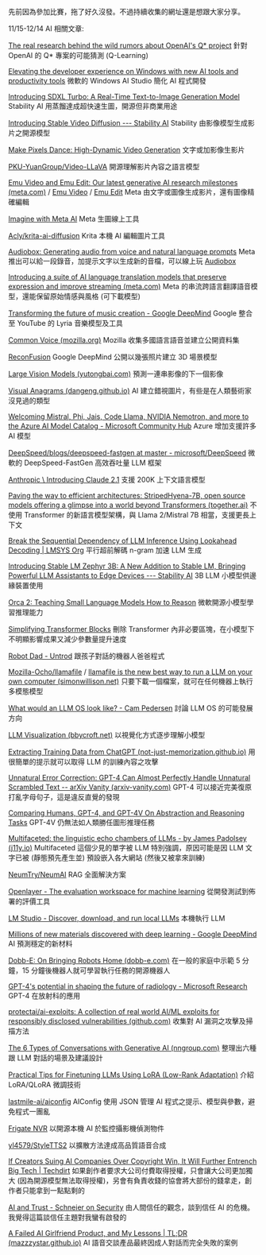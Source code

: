 先前因為參加比賽，拖了好久沒發。不過持續收集的網址還是想跟大家分享。

11/15-12/14 AI 相關文章:

[The real research behind the wild rumors about OpenAI's Q\* project](https://arstechnica.com/ai/2023/12/the-real-research-behind-the-wild-rumors-about-openais-q-project/) 針對 OpenAI 的 Q* 專案的可能猜測 (Q-Learning)


[Elevating the developer experience on Windows with new AI tools and productivity tools](https://blogs.windows.com/windowsdeveloper/2023/11/15/elevating-the-developer-experience-on-windows-with-new-ai-tools-and-productivity-tools/) 微軟的 Windows AI Studio 簡化 AI 程式開發

[Introducing SDXL Turbo: A Real-Time Text-to-Image Generation Model](https://stability.ai/news/stability-ai-sdxl-turbo) Stability AI 用蒸餾達成超快速生圖，開源但非商業用途

[Introducing Stable Video Diffusion --- Stability AI](https://stability.ai/news/stable-video-diffusion-open-ai-video-model) Stability 由影像模型生成影片之開源模型

[Make Pixels Dance: High-Dynamic Video Generation](https://makepixelsdance.github.io/) 文字或加影像生影片

[PKU-YuanGroup/Video-LLaVA](https://github.com/PKU-YuanGroup/Video-LLaVA) 開源理解影片內容之語言模型

[Emu Video and Emu Edit: Our latest generative AI research milestones (meta.com)](https://ai.meta.com/blog/emu-text-to-video-generation-image-editing-research/) / [Emu Video](https://emu-video.metademolab.com/) / [Emu Edit](https://emu-edit.metademolab.com/) Meta 由文字或圖像生成影片，還有圖像精確編輯

[Imagine with Meta AI](https://imagine.meta.com/) Meta 生圖線上工具

[Acly/krita-ai-diffusion](https://github.com/Acly/krita-ai-diffusion) Krita 本機 AI 編輯圖片工具

[Audiobox: Generating audio from voice and natural language prompts](https://ai.meta.com/blog/audiobox-generating-audio-voice-natural-language-prompts/) Meta 推出可以給一段錄音，加提示文字以生成新的音檔，可以線上玩 [Audiobox](https://audiobox.metademolab.com/)

[Introducing a suite of AI language translation models that preserve expression and improve streaming (meta.com)](https://ai.meta.com/blog/seamless-communication/) Meta 的串流跨語言翻譯語音模型，還能保留原始情感與風格 (可下載模型)

[Transforming the future of music creation - Google DeepMind](https://deepmind.google/discover/blog/transforming-the-future-of-music-creation/) Google 整合至 YouTube 的 Lyria 音樂模型及工具

[Common Voice (mozilla.org)](https://commonvoice.mozilla.org/en) Mozilla 收集多國語言語音並建立公開資料集

[ReconFusion](https://reconfusion.github.io/) Google DeepMind 公開以幾張照片建立 3D 場景模型

[Large Vision Models (yutongbai.com)](https://yutongbai.com/lvm.html) 預測一連串影像的下一個影像

[Visual Anagrams (dangeng.github.io)](https://dangeng.github.io/visual_anagrams/) AI 建立錯視圖片，有些是在人類藝術家沒見過的類型

[Welcoming Mistral, Phi, Jais, Code Llama, NVIDIA Nemotron, and more to the Azure AI Model Catalog - Microsoft Community Hub](https://techcommunity.microsoft.com/t5/ai-machine-learning-blog/welcoming-mistral-phi-jais-code-llama-nvidia-nemotron-and-more/ba-p/3982699) Azure 增加支援許多 AI 模型

[DeepSpeed/blogs/deepspeed-fastgen at master - microsoft/DeepSpeed](https://github.com/microsoft/DeepSpeed/tree/master/blogs/deepspeed-fastgen) 微軟的 DeepSpeed-FastGen 高效吞吐量 LLM 框架

[Anthropic \\ Introducing Claude 2.1](https://www.anthropic.com/index/claude-2-1) 支援 200K 上下文語言模型

[Paving the way to efficient architectures: StripedHyena-7B, open source models offering a glimpse into a world beyond Transformers (together.ai)](https://www.together.ai/blog/stripedhyena-7b) 不使用 Transformer 的新語言模型架構，與 Llama 2/Mistral 7B 相當，支援更長上下文

[Break the Sequential Dependency of LLM Inference Using Lookahead Decoding | LMSYS Org](https://lmsys.org/blog/2023-11-21-lookahead-decoding/) 平行超前解碼 n-gram 加速 LLM 生成

[Introducing Stable LM Zephyr 3B: A New Addition to Stable LM, Bringing Powerful LLM Assistants to Edge Devices --- Stability AI](https://stability.ai/news/stablelm-zephyr-3b-stability-llm) 3B LLM 小模型供邊緣裝置使用

[Orca 2: Teaching Small Language Models How to Reason](https://www.arxiv-vanity.com/papers/2311.11045/) 微軟開源小模型學習推理能力

[Simplifying Transformer Blocks](https://www.arxiv-vanity.com/papers/2311.01906/) 刪除 Transformer 內非必要區塊，在小模型下不明顯影響成果又減少參數量提升速度

[Robot Dad - Untrod](https://blog.untrod.com/2023/11/robot-dad.html) 跟孩子對話的機器人爸爸程式

[Mozilla-Ocho/llamafile](https://github.com/Mozilla-Ocho/llamafile) / [llamafile is the new best way to run a LLM on your own computer (simonwillison.net)](https://simonwillison.net/2023/Nov/29/llamafile/) 只要下載一個檔案，就可在任何機器上執行多模態模型

[What would an LLM OS look like? - Cam Pedersen](https://campedersen.com/llm-os/) 討論 LLM OS 的可能發展方向


[LLM Visualization (bbycroft.net)](https://bbycroft.net/llm) 以視覺化方式逐步理解小模型

[Extracting Training Data from ChatGPT (not-just-memorization.github.io)](https://not-just-memorization.github.io/extracting-training-data-from-chatgpt.html) 用很簡單的提示就可以取得 LLM 的訓練內容之攻擊

[Unnatural Error Correction: GPT-4 Can Almost Perfectly Handle Unnatural Scrambled Text -- arXiv Vanity (arxiv-vanity.com)](https://www.arxiv-vanity.com/papers/2311.18805/) GPT-4 可以接近完美復原打亂字母句子，這是違反直覺的發現

[Comparing Humans, GPT-4, and GPT-4V On Abstraction and Reasoning Tasks](https://www.arxiv-vanity.com/papers/2311.09247/) GPT-4V 仍無法如人類勝任圖形推理任務

[Multifaceted: the linguistic echo chambers of LLMs - by James Padolsey (j11y.io)](https://blog.j11y.io/2023-11-22_multifaceted/) Multifaceted 這個少見的單字被 LLM 特別強調，原因可能是因 LLM 文字已被 (靜態預先產生並) 預設嵌入各大網站 (然後又被拿來訓練)

[NeumTry/NeumAI](https://github.com/NeumTry/NeumAI) RAG 全面解決方案

[Openlayer - The evaluation workspace for machine learning](https://www.openlayer.com/) 從開發測試到佈署的評價工具

[LM Studio - Discover, download, and run local LLMs](https://lmstudio.ai/) 本機執行 LLM

[Millions of new materials discovered with deep learning - Google DeepMind](https://deepmind.google/discover/blog/millions-of-new-materials-discovered-with-deep-learning/) AI 預測穩定的新材料

[Dobb-E: On Bringing Robots Home (dobb-e.com)](https://dobb-e.com/) 在一般的家庭中示範 5 分鐘，15 分鐘後機器人就可學習執行任務的開源機器人

[GPT-4's potential in shaping the future of radiology - Microsoft Research](https://www.microsoft.com/en-us/research/blog/gpt-4s-potential-in-shaping-the-future-of-radiology/) GPT-4 在放射科的應用

[protectai/ai-exploits: A collection of real world AI/ML exploits for responsibly disclosed vulnerabilities (github.com)](https://github.com/protectai/ai-exploits) 收集對 AI 漏洞之攻擊及掃描方法


[The 6 Types of Conversations with Generative AI (nngroup.com)](https://www.nngroup.com/articles/AI-conversation-types/) 整理出六種跟 LLM 對話的場景及建議設計

[Practical Tips for Finetuning LLMs Using LoRA (Low-Rank Adaptation)](https://magazine.sebastianraschka.com/p/practical-tips-for-finetuning-llms) 介紹 LoRA/QLoRA 微調技術

[lastmile-ai/aiconfig](https://github.com/lastmile-ai/aiconfig) AIConfig 使用 JSON 管理 AI 程式之提示、模型與參數，避免程式一團亂

[Frigate NVR](https://frigate.video/) 以開源本機 AI 於監控攝影機偵測物件

[yl4579/StyleTTS2](https://github.com/yl4579/StyleTTS2) 以擴散方法達成高品質語音合成

[If Creators Suing AI Companies Over Copyright Win, It Will Further Entrench Big Tech | Techdirt](https://www.techdirt.com/2023/12/04/if-creators-suing-ai-companies-over-copyright-win-it-will-further-entrench-big-tech/) 如果創作者要求大公司付費取得授權，只會讓大公司更加獨大 (因為開源模型無法取得授權)，另會有負責收錢的協會將大部份的錢拿走，創作者只能拿到一點點剩的

[AI and Trust - Schneier on Security](https://www.schneier.com/blog/archives/2023/12/ai-and-trust.html) 由人間信任的觀念，談到信任 AI 的危機。我覺得這篇談信任主題對我蠻有啟發的

[A Failed AI Girlfriend Product, and My Lessons | TL;DR (mazzzystar.github.io)](https://mazzzystar.github.io/2023/11/16/ai-girlfriend-product/) AI 語音交談產品最終因成人對話而完全失敗的案例